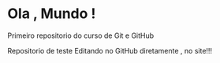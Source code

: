 # Ola , Mundo !
 Primeiro repositorio do curso de Git e GitHub
 
 Repositorio de teste
 Editando no GitHub diretamente , no site!!!

